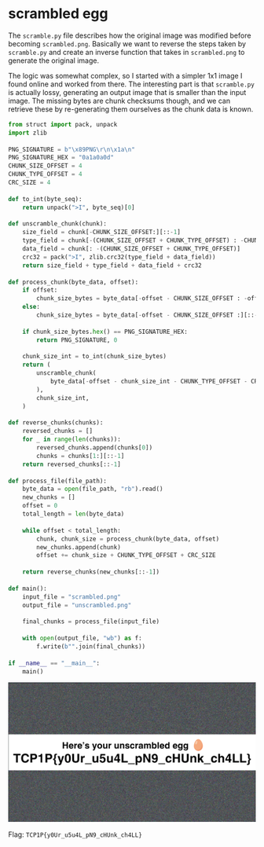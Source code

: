 # scrambled egg

The `scramble.py` file describes how the original image was modified before becoming `scrambled.png`. Basically we want to reverse the steps taken by `scramble.py` and create an inverse function that takes in `scrambled.png` to generate the original image.

The logic was somewhat complex, so I started with a simpler 1x1 image I found online and worked from there. The interesting part is that `scramble.py` is actually lossy, generating an output image that is smaller than the input image. The missing bytes are chunk checksums though, and we can retrieve these by re-generating them ourselves as the chunk data is known.

```python
from struct import pack, unpack
import zlib

PNG_SIGNATURE = b"\x89PNG\r\n\x1a\n"
PNG_SIGNATURE_HEX = "0a1a0a0d"
CHUNK_SIZE_OFFSET = 4
CHUNK_TYPE_OFFSET = 4
CRC_SIZE = 4

def to_int(byte_seq):
    return unpack(">I", byte_seq)[0]

def unscramble_chunk(chunk):
    size_field = chunk[-CHUNK_SIZE_OFFSET:][::-1]
    type_field = chunk[-(CHUNK_SIZE_OFFSET + CHUNK_TYPE_OFFSET) : -CHUNK_SIZE_OFFSET]
    data_field = chunk[: -(CHUNK_SIZE_OFFSET + CHUNK_TYPE_OFFSET)]
    crc32 = pack(">I", zlib.crc32(type_field + data_field))
    return size_field + type_field + data_field + crc32

def process_chunk(byte_data, offset):
    if offset:
        chunk_size_bytes = byte_data[-offset - CHUNK_SIZE_OFFSET : -offset][::-1]
    else:
        chunk_size_bytes = byte_data[-offset - CHUNK_SIZE_OFFSET :][::-1]

    if chunk_size_bytes.hex() == PNG_SIGNATURE_HEX:
        return PNG_SIGNATURE, 0

    chunk_size_int = to_int(chunk_size_bytes)
    return (
        unscramble_chunk(
            byte_data[-offset - chunk_size_int - CHUNK_TYPE_OFFSET - CRC_SIZE : -offset]
        ),
        chunk_size_int,
    )

def reverse_chunks(chunks):
    reversed_chunks = []
    for _ in range(len(chunks)):
        reversed_chunks.append(chunks[0])
        chunks = chunks[1:][::-1]
    return reversed_chunks[::-1]

def process_file(file_path):
    byte_data = open(file_path, "rb").read()
    new_chunks = []
    offset = 0
    total_length = len(byte_data)

    while offset < total_length:
        chunk, chunk_size = process_chunk(byte_data, offset)
        new_chunks.append(chunk)
        offset += chunk_size + CHUNK_TYPE_OFFSET + CRC_SIZE

    return reverse_chunks(new_chunks[::-1])

def main():
    input_file = "scrambled.png"
    output_file = "unscrambled.png"

    final_chunks = process_file(input_file)

    with open(output_file, "wb") as f:
        f.write(b"".join(final_chunks))

if __name__ == "__main__":
    main()
```

![Untitled](media/unscrambled.png)

Flag: `TCP1P{y0Ur_u5u4L_pN9_cHUnk_ch4LL}`